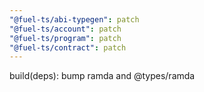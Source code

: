 ```yaml
---
"@fuel-ts/abi-typegen": patch
"@fuel-ts/account": patch
"@fuel-ts/program": patch
"@fuel-ts/contract": patch
---
```


build(deps): bump ramda and @types/ramda
